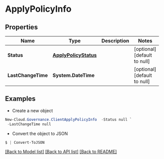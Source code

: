 # ApplyPolicyInfo
## Properties

Name | Type | Description | Notes
------------ | ------------- | ------------- | -------------
**Status** | [**ApplyPolicyStatus**](ApplyPolicyStatus.md) |  | [optional] [default to null]
**LastChangeTime** | **System.DateTime** |  | [optional] [default to null]

## Examples

- Create a new object
```powershell
New-Cloud.Governance.ClientApplyPolicyInfo  -Status null `
 -LastChangeTime null
```

- Convert the object to JSON
```powershell
$ | Convert-ToJSON
```


[[Back to Model list]](../README.md#documentation-for-models) [[Back to API list]](../README.md#documentation-for-api-endpoints) [[Back to README]](../README.md)

